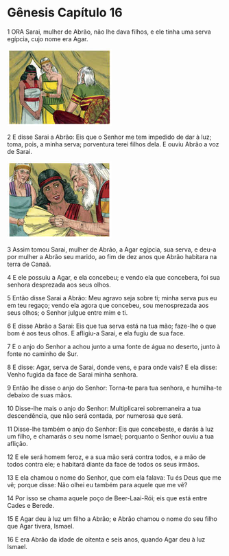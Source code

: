# Gênesis Capítulo 16

1	ORA Sarai, mulher de Abrão, não lhe dava filhos, e ele tinha uma serva egípcia, cujo nome era Agar.

![](.img/01_Ge_16_01_RG.jpg)

2	E disse Sarai a Abrão: Eis que o Senhor me tem impedido de dar à luz; toma, pois, a minha serva; porventura terei filhos dela. E ouviu Abrão a voz de Sarai.

![](.img/01_Ge_16_02_RG.jpg)

3	Assim tomou Sarai, mulher de Abrão, a Agar egípcia, sua serva, e deu-a por mulher a Abrão seu marido, ao fim de dez anos que Abrão habitara na terra de Canaã.

4	E ele possuiu a Agar, e ela concebeu; e vendo ela que concebera, foi sua senhora desprezada aos seus olhos.

5	Então disse Sarai a Abrão: Meu agravo seja sobre ti; minha serva pus eu em teu regaço; vendo ela agora que concebeu, sou menosprezada aos seus olhos; o Senhor julgue entre mim e ti.

6	E disse Abrão a Sarai: Eis que tua serva está na tua mão; faze-lhe o que bom é aos teus olhos. E afligiu-a Sarai, e ela fugiu de sua face.

7	E o anjo do Senhor a achou junto a uma fonte de água no deserto, junto à fonte no caminho de Sur.

8	E disse: Agar, serva de Sarai, donde vens, e para onde vais? E ela disse: Venho fugida da face de Sarai minha senhora.

9	Então lhe disse o anjo do Senhor: Torna-te para tua senhora, e humilha-te debaixo de suas mãos.

10	Disse-lhe mais o anjo do Senhor: Multiplicarei sobremaneira a tua descendência, que não será contada, por numerosa que será.

11	Disse-lhe também o anjo do Senhor: Eis que concebeste, e darás à luz um filho, e chamarás o seu nome Ismael; porquanto o Senhor ouviu a tua aflição.

12	E ele será homem feroz, e a sua mão será contra todos, e a mão de todos contra ele; e habitará diante da face de todos os seus irmãos.

13	E ela chamou o nome do Senhor, que com ela falava: Tu és Deus que me vê; porque disse: Não olhei eu também para aquele que me vê?

14	Por isso se chama aquele poço de Beer-Laai-Rói; eis que está entre Cades e Berede.

15	E Agar deu à luz um filho a Abrão; e Abrão chamou o nome do seu filho que Agar tivera, Ismael.

16	E era Abrão da idade de oitenta e seis anos, quando Agar deu à luz Ismael.

